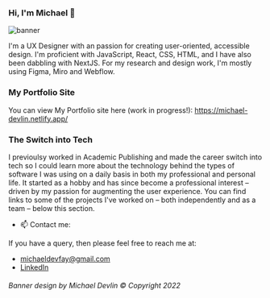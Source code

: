 ### Hi, I'm Michael 👋

![banner](https://user-images.githubusercontent.com/23028288/151247215-c098f0d3-eab3-44c9-8db4-a24b2a3b6c46.gif)


I'm a UX Designer with an passion for creating user-oriented, accessible design. I'm proficient with JavaScript, React, CSS, HTML, and I have also been dabbling with NextJS. For my research and design work, I'm mostly using Figma, Miro and Webflow.

### My Portfolio Site
You can view My Portfolio site here (work in progress!):
https://michael-devlin.netlify.app/

### The Switch into Tech

I previoulsy worked in Academic Publishing and made the career switch into tech so I could learn more about the technology behind the types of software I was using on a daily basis in both my professional and personal life. It started as a hobby and has since become a professional interest – driven by my passion for augmenting the user experience. You can find links to some of the projects I've worked on – both independently and as a team – below this section.

- 📫    Contact me:

If you have a query, then please feel free to reach me at: 
- michaeldevfay@gmail.com
- [LinkedIn](https://www.linkedin.com/in/michael-devlin-/)


###### *Banner design by Michael Devlin © Copyright 2022*
